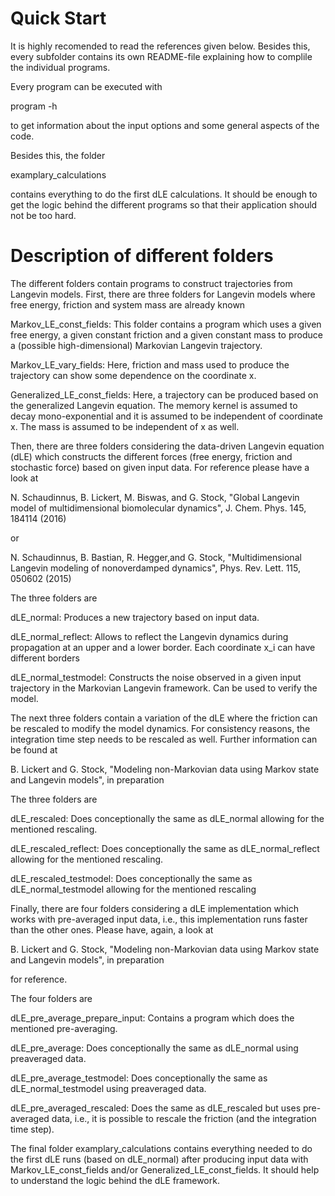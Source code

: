 # Quick Start

It is highly recomended to read the references given below. Besides this, every subfolder contains its own README-file
explaining how to complile the individual programs.

Every program can be executed with

program -h 

to get information about the input options and some general aspects of the code.

Besides this, the folder 

examplary_calculations

contains everything to do the first dLE calculations. It should be enough to get the logic behind the different
programs so that their application should not be too hard.

# Description of different folders

The different folders contain programs to construct trajectories from Langevin models. First, there are
three folders for Langevin models where free energy, friction and system mass are already known

Markov_LE_const_fields: This folder contains a program which uses a given free energy, a given constant
friction and a given constant mass to produce a (possible high-dimensional) Markovian Langevin trajectory.

Markov_LE_vary_fields: Here, friction and mass used to produce the trajectory can show some dependence on
the coordinate x.

Generalized_LE_const_fields: Here, a trajectory can be produced based on the generalized Langevin equation.
The memory kernel is assumed to decay mono-exponential and it is assumed to be independent of coordinate x.
The mass is assumed to be independent of x as well.

Then, there are three folders considering the data-driven Langevin equation (dLE) which constructs the different
forces (free energy, friction and stochastic force) based on given input data. For reference please have a look at

N. Schaudinnus, B. Lickert, M. Biswas, and G. Stock, "Global Langevin model of 
multidimensional biomolecular dynamics", J. Chem. Phys. 145, 184114 (2016)

or

N. Schaudinnus, B. Bastian, R. Hegger,and G. Stock, "Multidimensional Langevin 
modeling of nonoverdamped dynamics", Phys. Rev. Lett. 115, 050602 (2015)

The three folders are

dLE_normal: Produces a new trajectory based on input data.

dLE_normal_reflect: Allows to reflect the Langevin dynamics during propagation at an upper and a lower border.
Each coordinate x_i can have different borders

dLE_normal_testmodel: Constructs the noise observed in a given input trajectory in the Markovian Langevin framework.
Can be used to verify the model.

The next three folders contain a variation of the dLE where the friction can be rescaled to modify the model
dynamics. For consistency reasons, the integration time step needs to be rescaled as well. Further information
can be found at

B. Lickert and G. Stock, "Modeling non-Markovian data using Markov state and 
Langevin models", in preparation

The three folders are

dLE_rescaled: Does conceptionally the same as dLE_normal allowing for the mentioned rescaling.

dLE_rescaled_reflect: Does conceptionally the same as dLE_normal_reflect allowing for the mentioned rescaling.

dLE_rescaled_testmodel: Does conceptionally the same as dLE_normal_testmodel allowing for the mentioned rescaling

Finally, there are four folders considering a dLE implementation which works with pre-averaged input data, i.e.,
this implementation runs faster than the other ones. Please have, again, a look at 

B. Lickert and G. Stock, "Modeling non-Markovian data using Markov state and 
Langevin models", in preparation

for reference.

The four folders are

dLE_pre_average_prepare_input: Contains a program which does the mentioned pre-averaging. 

dLE_pre_average: Does conceptionally the same as dLE_normal using preaveraged data.

dLE_pre_average_testmodel: Does conceptionally the same as dLE_normal_testmodel using preaveraged data.

dLE_pre_averaged_rescaled: Does the same as dLE_rescaled but uses pre-averaged data, i.e., it is possible 
to rescale the friction (and the integration time step).

The final folder examplary_calculations contains everything needed to do the first dLE runs (based on dLE_normal)
after producing input data with Markov_LE_const_fields and/or Generalized_LE_const_fields. It should help to understand
the logic behind the dLE framework.
